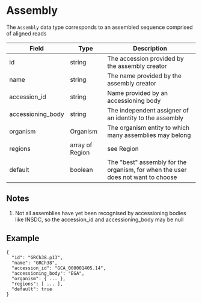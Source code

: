 # Assembly

The `Assembly` data type corresponds to an assembled sequence comprised of aligned reads

| Field             | Type            | Description
|-------------------|-----------------|---------------------
| id                | string          | The accession provided by the assembly creator
| name              | string          | The name provided by the assembly creator
| accession_id      | string          | Name provided by an accessioning body
| accessioning_body | string          | The independent assigner of an identity to the assembly
| organism          | Organism        | The organism entity to which many assemblies may belong
| regions           | array of Region | see Region
| default           | boolean         | The "best" assembly for the organism, for when the user does not want to choose

## Notes
1. Not all assemblies have yet been recognised by accessioning bodies like INSDC, so the accession_id and accessioning_body may be null

## Example
```
{
  "id": "GRCh38.p13",
  "name": "GRCh38",
  "accession_id": "GCA_000001405.14",
  "accessioning_body": "EGA",
  "organism": { ... },
  "regions": [ ... ],
  "default": true
}
```
